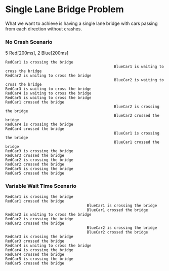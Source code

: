 # Single Lane Bridge Problem

What we want to achieve is having a single lane bridge with cars passing from each direction without crashes.

### No Crash Scenario
5 Red[200ms], 2 Blue[200ms]
```
RedCar1 is crossing the bridge
						                        BlueCar1 is waiting to cross the bridge
RedCar2 is waiting to cross the bridge
						                        BlueCar2 is waiting to cross the bridge
RedCar3 is waiting to cross the bridge
RedCar4 is waiting to cross the bridge
RedCar5 is waiting to cross the bridge
RedCar1 crossed the bridge
					                        	BlueCar2 is crossing the bridge
						                        BlueCar2 crossed the bridge
RedCar4 is crossing the bridge
RedCar4 crossed the bridge
						                        BlueCar1 is crossing the bridge
						                        BlueCar1 crossed the bridge
RedCar3 is crossing the bridge
RedCar3 crossed the bridge
RedCar2 is crossing the bridge
RedCar2 crossed the bridge
RedCar5 is crossing the bridge
RedCar5 crossed the bridge
```

### Variable Wait Time Scenario
```
RedCar1 is crossing the bridge
RedCar1 crossed the bridge
									BlueCar1 is crossing the bridge
									BlueCar1 crossed the bridge
RedCar2 is waiting to cross the bridge
RedCar2 is crossing the bridge
RedCar2 crossed the bridge
									BlueCar2 is crossing the bridge
									BlueCar2 crossed the bridge
RedCar3 is crossing the bridge
RedCar3 crossed the bridge
RedCar4 is waiting to cross the bridge
RedCar4 is crossing the bridge
RedCar4 crossed the bridge
RedCar5 is crossing the bridge
RedCar5 crossed the bridge
```
